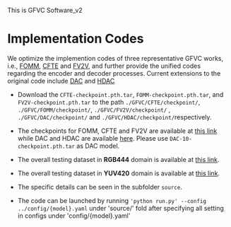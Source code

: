 This is GFVC Software_v2
# Implementation Codes
We optimize the implemention codes of three representative GFVC works, i.e., [FOMM](https://github.com/AliaksandrSiarohin/first-order-model), [CFTE](https://github.com/Berlin0610/CFTE_DCC2022) and [FV2V](https://github.com/zhanglonghao1992/One-Shot_Free-View_Neural_Talking_Head_Synthesis), and further provide the unified codes regarding the encoder and decoder processes.
Current extensions to the original code include [DAC](https://ieeexplore.ieee.org/document/9414731) and [HDAC](https://github.com/Goluck-Konuko/animation-based-codecs)

+ Download the `CFTE-checkpoint.pth.tar`, `FOMM-checkpoint.pth.tar`, and `FV2V-checkpoint.pth.tar` to the path `./GFVC/CFTE/checkpoint/`, `./GFVC/FOMM/checkpoint/`, `./GFVC/FV2V/checkpoint/` , `./GFVC/DAC/checkpoint/` and  `./GFVC/HDAC/checkpoint/`respectively.
+ The checkpoints for FOMM, CFTE and FV2V are available at [this link](https://portland-my.sharepoint.com/:u:/g/personal/bolinchen3-c_my_cityu_edu_hk/EZ3rHarhkzhMisnJDTM7XOYBIH0lVI2jrdOK_xn_mj-tVg?e=KHfCa0) while DAC and HDAC are available [here](https://drive.google.com/drive/folders/1DHbGHgJk4s1799B-CuFXM87XcuNnosCa?usp=sharing). Please use `DAC-10-checkpoint.pth.tar` as DAC model.

+ The overall testing dataset in **RGB444** domain is available at [this link](https://portland-my.sharepoint.com/:f:/g/personal/bolinchen3-c_my_cityu_edu_hk/En0W90hNlrZLokuzGb67lgIBMqeHSIZZHff95ZyI0-WG7g?e=1cx4ZG).
+ The overall testing dataset in **YUV420** domain is available at [this link](https://portland-my.sharepoint.com/:f:/g/personal/bolinchen3-c_my_cityu_edu_hk/Emy2k26BY1VKoeXwxTWlPtoB8Z6kM62g3eEl0uyyuKjLfQ?e=wFzKjn).
+ The specific details can be seen in the subfolder `source`.
+ The code can be launched by running `'python run.py' --config ../config/{model}.yaml` under 'source/' fold after specifying all setting in configs under 'config/{model}.yaml'
